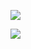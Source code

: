 <p>
<img src="https://img.shields.io/static/v1?label=language&message=Java&color=blue"/>
</p>

![](https://github-readme-stats.vercel.app/api?username=jdfcc&show_icons=true&theme=dark&count_private=true)

